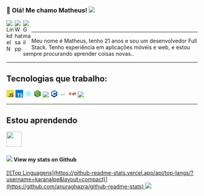 ### 👋 Olá! Me chamo Matheus!  <img src="https://github.com/TheDudeThatCode/TheDudeThatCode/blob/master/Assets/Earth.gif" width="24px">

<a target="_blank" href="https://www.linkedin.com/in/matheusvsm/">
  <img align="left" alt="LinkdeIN" width="22px" src="https://cdn.jsdelivr.net/npm/simple-icons@v3/icons/linkedin.svg" />
</a>
<a target="_blank" href="https://api.whatsapp.com/send?phone=5585992829326">
  <img align="left" alt="Whatsapp" width="22px" src="https://cdn.jsdelivr.net/npm/simple-icons@v3/icons/whatsapp.svg" />
</a>

<a target="_blank" href="mailto:matheusmoura.eng.eletrica@gmail.com">
  <img align="left" alt="Gmail" width="22px" src="https://cdn.jsdelivr.net/npm/simple-icons@v3/icons/gmail.svg" />
</a>
</br>

---- 

Meu nome é Matheus, tenho 21 anos e sou um desenvolvedor Full Stack. Tenho experiência em aplicações móveis e web, e estou sempre procurando aprender coisas novas.. 



----

## Tecnologias que trabalho: 

<code><img height="20" src="https://raw.githubusercontent.com/github/explore/80688e429a7d4ef2fca1e82350fe8e3517d3494d/topics/javascript/javascript.png"></code>
<code><img height="20" src="https://raw.githubusercontent.com/github/explore/80688e429a7d4ef2fca1e82350fe8e3517d3494d/topics/typescript/typescript.png"></code>
<code><img height="20" src="https://raw.githubusercontent.com/github/explore/80688e429a7d4ef2fca1e82350fe8e3517d3494d/topics/react/react.png"></code>
<code><img height="20" src="https://raw.githubusercontent.com/github/explore/80688e429a7d4ef2fca1e82350fe8e3517d3494d/topics/nodejs/nodejs.png"></code>
<code><img height="20" src="https://cdn.jsdelivr.net/gh/devicons/devicon/icons/dotnetcore/dotnetcore-original.svg"/></code>
<code><img height="20" src="https://raw.githubusercontent.com/github/explore/80688e429a7d4ef2fca1e82350fe8e3517d3494d/topics/cpp/cpp.png"></code>
<code><img height="20" src="https://raw.githubusercontent.com/github/explore/80688e429a7d4ef2fca1e82350fe8e3517d3494d/topics/mysql/mysql.png"></code>
<code><img height="20" src="https://raw.githubusercontent.com/github/explore/80688e429a7d4ef2fca1e82350fe8e3517d3494d/topics/git/git.png"></code>
<code><img height="20" src="https://cdn.jsdelivr.net/gh/devicons/devicon/icons/flutter/flutter-original.svg" /></code>

----
## Estou aprendendo

<img src="https://cdn.jsdelivr.net/gh/devicons/devicon/icons/flutter/flutter-original.svg" width="40" height="40"/>



#### <img src="https://media.giphy.com/media/VgCDAzcKvsR6OM0uWg/giphy.gif" width="50"> View my stats on Github 

<div>
<a href="https://github.com/Matheusvsm">
[![Top Linguagens](https://github-readme-stats.vercel.app/api/top-langs/?username=karanalpe&layout=compact)](https://github.com/anuraghazra/github-readme-stats)
<img height="180em" src="https://github-readme-stats.vercel.app/api?username=Matheusvsm&show_icons=true&theme=dracula&include_all_commits=true&count_private=true"/>
</div>



